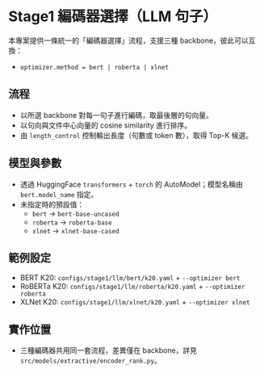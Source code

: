 ﻿# Stage1 編碼器選擇（LLM 句子）

本專案提供一條統一的「編碼器選擇」流程，支援三種 backbone，彼此可以互換：
- `optimizer.method = bert | roberta | xlnet`

## 流程
- 以所選 backbone 對每一句子進行編碼，取最後層的句向量。
- 以句向與文件中心向量的 cosine similarity 進行排序。
- 由 `length_control` 控制輸出長度（句數或 token 數），取得 Top-K 候選。

## 模型與參數
- 透過 HuggingFace `transformers` + `torch` 的 AutoModel；模型名稱由 `bert.model_name` 指定。
- 未指定時的預設值：
  - `bert` → `bert-base-uncased`
  - `roberta` → `roberta-base`
  - `xlnet` → `xlnet-base-cased`

## 範例設定
- BERT K20: `configs/stage1/llm/bert/k20.yaml` + `--optimizer bert`
- RoBERTa K20: `configs/stage1/llm/roberta/k20.yaml` + `--optimizer roberta`
- XLNet K20: `configs/stage1/llm/xlnet/k20.yaml` + `--optimizer xlnet`

## 實作位置
- 三種編碼器共用同一套流程，差異僅在 backbone，詳見 `src/models/extractive/encoder_rank.py`。
